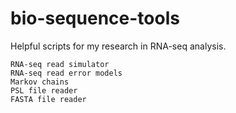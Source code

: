 # bio-sequence-tools

Helpful scripts for my research in RNA-seq analysis.  

	RNA-seq read simulator
	RNA-seq read error models 
	Markov chains
	PSL file reader 
	FASTA file reader

